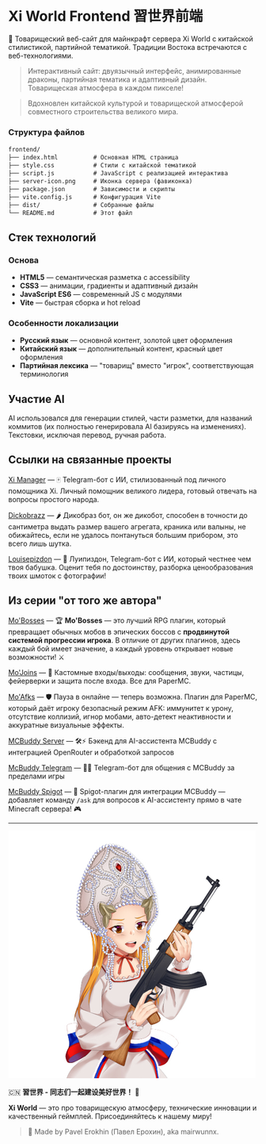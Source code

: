 # Xi World Frontend 習世界前端

🐉 Товарищеский веб-сайт для майнкрафт сервера Xi World с китайской стилистикой, партийной тематикой. Традиции Востока встречаются с веб-технологиями.

> Интерактивный сайт: двуязычный интерфейс, анимированные драконы, партийная тематика и адаптивный дизайн. Товарищеская атмосфера в каждом пикселе!

> Вдохновлен китайской культурой и товарищеской атмосферой совместного строительства великого мира.

### Структура файлов

```
frontend/
├── index.html          # Основная HTML страница
├── style.css           # Стили с китайской тематикой
├── script.js           # JavaScript с реализацией интерактива
├── server-icon.png     # Иконка сервера (фавиконка)
├── package.json        # Зависимости и скрипты
├── vite.config.js      # Конфигурация Vite
├── dist/               # Собранные файлы
└── README.md           # Этот файл
```

## Стек технологий

### Основа
- **HTML5** — семантическая разметка с accessibility
- **CSS3** — анимации, градиенты и адаптивный дизайн
- **JavaScript ES6** — современный JS с модулями
- **Vite** — быстрая сборка и hot reload

### Особенности локализации

- **Русский язык** — основной контент, золотой цвет оформления
- **Китайский язык** — дополнительный контент, красный цвет оформления  
- **Партийная лексика** — "товарищ" вместо "игрок", соответствующая терминология

## Участие AI

AI использовался для генерации стилей, части разметки, для названий коммитов (их полностью
генерировала AI базируясь на изменениях). Текстовки, исключая перевод, ручная работа.

## Ссылки на связанные проекты

[Xi Manager](https://github.com/mairwunnx/xi) — 🀄️ Telegram-бот с ИИ, стилизованный под личного помощника Xi. Личный помощник великого лидера, готовый отвечать на вопросы простого
народа.

[Dickobrazz](https://github.com/mairwunnx/dickobrazz) — 🌶️ Дикобраз бот, он же дикобот, способен в точности до сантиметра выдать размер вашего агрегата, краника или валыны, не
обижайтесь, если не удалось понтануться большим прибором, это всего лишь шутка.

[Louisepizdon](https://github.com/MairwunNx/louisepizdon) — 🥀 Луипиздон, Telegram-бот с ИИ, который честнее чем твоя бабушка. Оценит тебя по достоинству, разборка ценообразования
твоих шмоток с фотографии!

## Из серии "от того же автора"

[Mo'Bosses](https://github.com/mairwunnx/mobosses) — 🏆 **Mo'Bosses** — это лучший RPG плагин, который превращает обычных мобов в эпических боссов с **продвинутой системой прогрессии игрока**. В отличие от других плагинов, здесь каждый бой имеет значение, а каждый уровень открывает новые возможности! ⚔

[Mo'Joins](https://github.com/mairwunnx/mojoins) — 🎉 Кастомные входы/выходы: сообщения, звуки, частицы, фейерверки и защита после входа. Все для PaperMC.

[Mo'Afks](https://github.com/mairwunnx/moafks) — 🛡️ Пауза в онлайне — теперь возможна. Плагин для PaperMC, который даёт игроку безопасный режим AFK: иммунитет к урону, отсутствие коллизий, игнор мобами, авто-детект неактивности и аккуратные визуальные эффекты.

[MCBuddy Server](https://github.com/mcbuddy-ai/mcbuddy-server) — 🛠️⚡ Бэкенд для AI-ассистента MCBuddy с интеграцией OpenRouter и обработкой запросов

[McBuddy Telegram](https://github.com/mcbuddy-ai/mcbuddy-bot) — 🤖📱 Telegram-бот для общения с MCBuddy за пределами игры

[McBuddy Spigot](https://github.com/mcbuddy-ai/mcbuddy-spigot) — 💬 Spigot-плагин для интеграции MCBuddy — добавляет команду `/ask` для вопросов к AI-ассистенту прямо в чате Minecraft сервера! 🎮

---

![image](./media.jpg)

🇨🇳 **習世界 - 同志们一起建设美好世界！** 🐉

**Xi World** — это про товарищескую атмосферу, технические инновации и качественный геймплей. Присоединяйтесь к нашему миру!

> 🫡 Made by Pavel Erokhin (Павел Ерохин), aka mairwunnx.